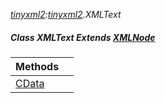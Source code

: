 _[tinyxml2](../../modules/tinyxml2/tinyxml2-module.md):[tinyxml2](../../modules/tinyxml2/tinyxml2-module.md).XMLText_
##### Class XMLText Extends [XMLNode](../../modules/tinyxml2/tinyxml2-xmlnode.md)

| Methods | |
|:---|:---|
| [CData](tinyxml2-xmltext-cdata.md) |  |
